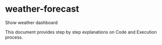 # weather-forecast
Show weather dashboard

This document provides step by step explanations on Code and Execution process.
